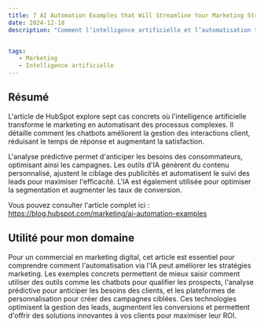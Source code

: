 ```yaml
---
title: 7 AI Automation Examples that Will Streamline Your Marketing Strategy
date: 2024-12-18
description: "Comment l’intelligence artificielle et l’automatisation transforment les stratégies marketing modernes."


tags:
   - Marketing
   - Intelligence artificielle
---
```


## Résumé


L'article de HubSpot explore sept cas concrets où l'intelligence artificielle transforme le marketing en automatisant des processus complexes. Il détaille comment les chatbots améliorent la gestion des interactions client, réduisant le temps de réponse et augmentant la satisfaction.

 L'analyse prédictive permet d'anticiper les besoins des consommateurs, optimisant ainsi les campagnes. Les outils d'IA génèrent du contenu personnalisé, ajustent le ciblage des publicités et automatisent le suivi des leads pour maximiser l'efficacité. L'IA est également utilisée pour optimiser la segmentation et augmenter les taux de conversion.

Vous pouvez consulter l'article complet ici : https://blog.hubspot.com/marketing/ai-automation-examples 



## Utilité pour mon domaine 


Pour un commercial en marketing digital, cet article est essentiel pour comprendre comment l'automatisation via l'IA peut améliorer les stratégies marketing. Les exemples concrets permettent de mieux saisir comment utiliser des outils comme les chatbots pour qualifier les prospects, l'analyse prédictive pour anticiper les besoins des clients, et les plateformes de personnalisation pour créer des campagnes ciblées. Ces technologies optimisent la gestion des leads, augmentent les conversions et permettent d'offrir des solutions innovantes à vos clients pour maximiser leur ROI.
